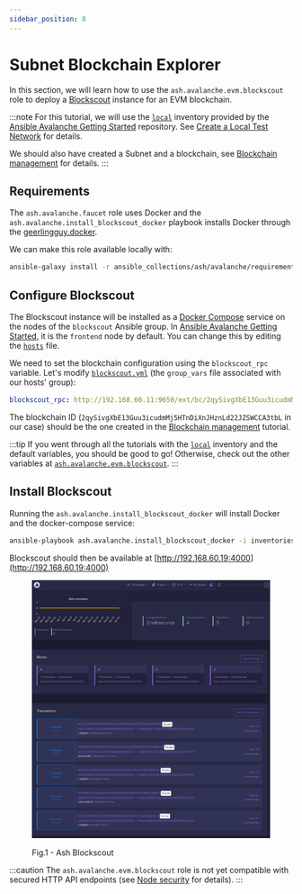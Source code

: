 ```yaml
---
sidebar_position: 8
---
```


# Subnet Blockchain Explorer

In this section, we will learn how to use the `ash.avalanche.evm.blockscout` role to deploy a [Blockscout](https://www.blockscout.com/) instance for an EVM blockchain.

:::note
For this tutorial, we will use the [`local`](https://github.com/AshAvalanche/ansible-avalanche-getting-started/tree/main/inventories/local) inventory provided by the [Ansible Avalanche Getting Started](https://github.com/AshAvalanche/ansible-avalanche-getting-started) repository. See [Create a Local Test Network](./local-test-network) for details.

We should also have created a Subnet and a blockchain, see [Blockchain management](./blockchain-management) for details.
:::

## Requirements

The `ash.avalanche.faucet` role uses Docker and the `ash.avalanche.install_blockscout_docker` playbook installs Docker through the [geerlingguy.docker](https://galaxy.ansible.com/geerlingguy/docker).

We can make this role available locally with:

```bash
ansible-galaxy install -r ansible_collections/ash/avalanche/requirements.yml
```

## Configure Blockscout

The Blockscout instance will be installed as a [Docker Compose](https://docs.docker.com/compose/) service on the nodes of the `blockscout` Ansible group. In [Ansible Avalanche Getting Started](https://github.com/AshAvalanche/ansible-avalanche-getting-started), it is the `frontend` node by default. You can change this by editing the [`hosts`](https://github.com/AshAvalanche/ansible-avalanche-getting-started/blob/main/inventories/local/hosts) file.

We need to set the blockchain configuration using the `blockscout_rpc` variable. Let's modify [`blockscout.yml`](https://github.com/AshAvalanche/ansible-avalanche-getting-started/tree/main/inventories/local/group_vars/blockscout.yml) (the `group_vars` file associated with our hosts' group):

```yaml
blockscout_rpc: http://192.168.60.11:9650/ext/bc/2qySivgXbE13Guu3icudmMj5HTnDiXnJHznLd22JZSWCCA3tbL/rpc
```

The blockchain ID (`2qySivgXbE13Guu3icudmMj5HTnDiXnJHznLd22JZSWCCA3tbL` in our case) should be the one created in the [Blockchain management](./blockchain-management) tutorial.

:::tip
If you went through all the tutorials with the [`local`](https://github.com/AshAvalanche/ansible-avalanche-getting-started/tree/main/inventories/local) inventory and the default variables, you should be good to go! Otherwise, check out the other variables at [`ash.avalanche.evm.blockscout`](/docs/toolkit/ansible-avalanche-collection/reference/roles/avalanche-evm-blockscout).
:::

## Install Blockscout

Running the `ash.avalanche.install_blockscout_docker` will install Docker and the docker-compose service:

```bash
ansible-playbook ash.avalanche.install_blockscout_docker -i inventories/local
```

Blockscout should then be available at [http://192.168.60.19:4000](http://192.168.60.19:4000)

<figure>

![Ash Blockscout](/img/ash-blockscout.png)

<figcaption style={{textAlign: 'center'}}>Fig.1 - Ash Blockscout</figcaption>
</figure>

:::caution
The `ash.avalanche.evm.blockscout` role is not yet compatible with secured HTTP API endpoints (see [Node security](./node-security) for details).
:::
